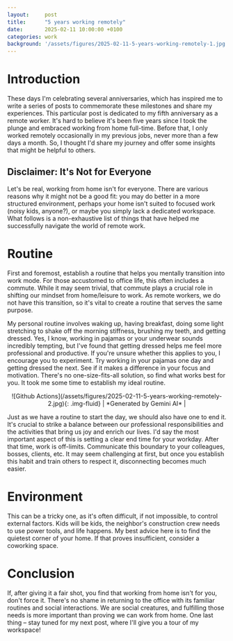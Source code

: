 ```yaml
---
layout:     post
title:      "5 years working remotely"
date:       2025-02-11 10:00:00 +0100
categories: work
background: '/assets/figures/2025-02-11-5-years-working-remotely-1.jpg'
---
```


# Introduction

These days I'm celebrating several anniversaries, which has inspired me to write a series of posts to commemorate these milestones and share my experiences. This particular post is dedicated to my fifth anniversary as a remote worker. It's hard to believe it's been five years since I took the plunge and embraced working from home full-time. Before that, I only worked remotely occasionally in my previous jobs, never more than a few days a month. So, I thought I'd share my journey and offer some insights that might be helpful to others.

## Disclaimer: It's Not for Everyone

Let's be real, working from home isn't for everyone. There are various reasons why it might not be a good fit: you may do better in a more structured environment, perhaps your home isn't suited to focused work (noisy kids, anyone?), or maybe you simply lack a dedicated workspace. What follows is a non-exhaustive list of things that have helped me successfully navigate the world of remote work.

# Routine

First and foremost, establish a routine that helps you mentally transition into work mode. For those accustomed to office life, this often includes a commute. While it may seem trivial, that commute plays a crucial role in shifting our mindset from home/leisure to work. As remote workers, we do not have this transition, so it's vital to create a routine that serves the same purpose.

My personal routine involves waking up, having breakfast, doing some light stretching to shake off the morning stiffness, brushing my teeth, and getting dressed. Yes, I know, working in pajamas or your underwear sounds incredibly tempting, but I've found that getting dressed helps me feel more professional and productive. If you're unsure whether this applies to you, I encourage you to experiment. Try working in your pajamas one day and getting dressed the next. See if it makes a difference in your focus and motivation. There's no one-size-fits-all solution, so find what works best for you. It took me some time to establish my ideal routine.

<div style="text-align: center;" markdown="1">
![Github Actions](/assets/figures/2025-02-11-5-years-working-remotely-2.jpg){: .img-fluid}
| *Generated by Gemini AI* |
</div>

Just as we have a routine to start the day, we should also have one to end it. It's crucial to strike a balance between our professional responsibilities and the activities that bring us joy and enrich our lives. I'd say the most important aspect of this is setting a clear end time for your workday. After that time, work is off-limits. Communicate this boundary to your colleagues, bosses, clients, etc. It may seem challenging at first, but once you establish this habit and train others to respect it, disconnecting becomes much easier.

# Environment

This can be a tricky one, as it's often difficult, if not impossible, to control external factors. Kids will be kids, the neighbor's construction crew needs to use power tools, and life happens. My best advice here is to find the quietest corner of your home. If that proves insufficient, consider a coworking space.

# Conclusion

If, after giving it a fair shot, you find that working from home isn't for you, don't force it. There's no shame in returning to the office with its familiar routines and social interactions. We are social creatures, and fulfilling those needs is more important than proving we can work from home. One last thing – stay tuned for my next post, where I'll give you a tour of my workspace!
